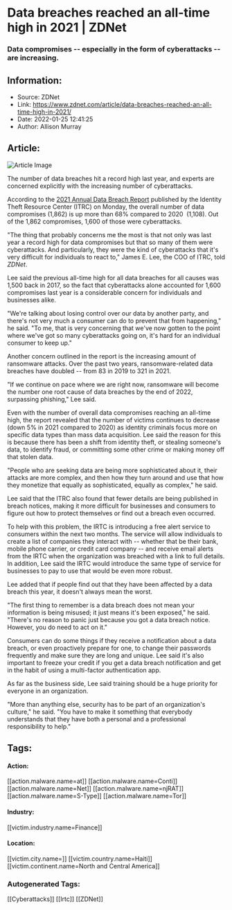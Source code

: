 # Data breaches reached an all-time high in 2021 | ZDNet
### Data compromises -- especially in the form of cyberattacks -- are increasing.

## Information:
+ Source: ZDNet
+ Link: https://www.zdnet.com/article/data-breaches-reached-an-all-time-high-in-2021/
+ Date: 2022-01-25 12:41:25
+ Author: Allison Murray


## Article:
![Article Image](https://www.zdnet.com/a/img/resize/e62b63b10d99c4f78dd75316c66cb082c7b59943/2022/01/05/c0d72702-8f81-4a65-b439-3708de14aa60/data-breach.png?width=770&height=578&fit=crop&auto=webp)

The number of data breaches hit a record high last year, and experts are concerned explicitly with the increasing number of cyberattacks.


According to the [2021 Annual Data Breach Report](https://www.idtheftcenter.org/post/identity-theft-resource-center-2021-annual-data-breach-report-sets-new-record-for-number-of-compromises/) published by the Identity Theft Resource Center (ITRC) on Monday, the overall number of data compromises (1,862) is up more than 68% compared to 2020  (1,108). Out of the 1,862 compromises, 1,600 of those were cyberattacks.

"The thing that probably concerns me the most is that not only was last year a record high for data compromises but that so many of them were cyberattacks. And particularly, they were the kind of cyberattacks that it's very difficult for individuals to react to," James E. Lee, the COO of ITRC, told *ZDNet*.

Lee said the previous all-time high for all data breaches for all causes was 1,500 back in 2017, so the fact that cyberattacks alone accounted for 1,600 compromises last year is a considerable concern for individuals and businesses alike.

"We're talking about losing control over our data by another party, and there's not very much a consumer can do to prevent that from happening," he said. "To me, that is very concerning that we've now gotten to the point where we've got so many cyberattacks going on, it's hard for an individual consumer to keep up."

Another concern outlined in the report is the increasing amount of ransomware attacks. Over the past two years, ransomware-related data breaches have doubled -- from 83 in 2019 to 321 in 2021.

"If we continue on pace where we are right now, ransomware will become the number one root cause of data breaches by the end of 2022, surpassing phishing," Lee said.






Even with the number of overall data compromises reaching an all-time high, the report revealed that the number of victims continues to decrease (down 5% in 2021 compared to 2020) as identity criminals focus more on specific data types than mass data acquisition. Lee said the reason for this is because there has been a shift from identity theft, or stealing someone's data, to identify fraud, or committing some other crime or making money off that stolen data.

"People who are seeking data are being more sophisticated about it, their attacks are more complex, and then how they turn around and use that how they monetize that equally as sophisticated, equally as complex," he said.

Lee said that the ITRC also found that fewer details are being published in breach notices, making it more difficult for businesses and consumers to figure out how to protect themselves or find out a breach even occurred.

To help with this problem, the IRTC is introducing a free alert service to consumers within the next two months. The service will allow individuals to create a list of companies they interact with -- whether that be their bank, mobile phone carrier, or credit card company -- and receive email alerts from the IRTC when the organization was breached with a link to full details. In addition, Lee said the IRTC would introduce the same type of service for businesses to pay to use that would be even more robust.


Lee added that if people find out that they have been affected by a data breach this year, it doesn't always mean the worst.

"The first thing to remember is a data breach does not mean your information is being misused; it just means it's been exposed," he said. "There's no reason to panic just because you got a data breach notice. However, you do need to act on it."

Consumers can do some things if they receive a notification about a data breach, or even proactively prepare for one, to change their passwords frequently and make sure they are long and unique. Lee said it's also important to freeze your credit if you get a data breach notification and get in the habit of using a multi-factor authentication app.

As far as the business side, Lee said training should be a huge priority for everyone in an organization.

"More than anything else, security has to be part of an organization's culture," he said. "You have to make it something that everybody understands that they have both a personal and a professional responsibility to help."





## Tags:

#### Action:
[[action.malware.name=at]] [[action.malware.name=Conti]] [[action.malware.name=Net]] [[action.malware.name=njRAT]] [[action.malware.name=S-Type]] [[action.malware.name=Tor]]

#### Industry:
[[victim.industry.name=Finance]]

#### Location:
[[victim.city.name=]] [[victim.country.name=Haiti]] [[victim.continent.name=North and Central America]]

### Autogenerated Tags:
[[Cyberattacks]] [[Irtc]] [[ZDNet]]

